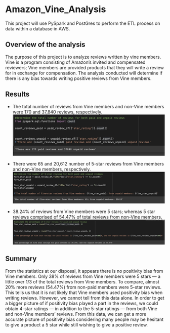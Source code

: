 # Amazon_Vine_Analysis
This project will use PySpark and PostGres to perform the ETL process on data within a database in AWS.

## Overview of the analysis
The purpose of this project is to analyze reviews written by vine members. Vine is a program consisting of Amazon’s invited and compensated reviewers; Vine members are provided products that they will write a review for in exchange for compensation. The analysis conducted will determine if there is any bias towards writing positive reviews from Vine members. 

## Results
* The total number of reviews from Vine members and non-Vine members were 170 and 37,840 reviews, respectively. 
![count_paid_unpaid](https://github.com/shireenkahlon/Amazon_Vine_Analysis/blob/main/Screenshots/paid_unpaid_count.png)

* There were 65 and 20,612 number of 5-star reviews from Vine members and non-Vine members, respectively.
![five_star_reviews_paid_unpaid](https://github.com/shireenkahlon/Amazon_Vine_Analysis/blob/main/Screenshots/paid_unpaid_five_star.png)

* 38.24% of reviews from Vine members were 5 stars; whereas 5 star reviews comprised of 54.47% of total reviews from non-Vine members.
![paid_unpaid_percentage](https://github.com/shireenkahlon/Amazon_Vine_Analysis/blob/main/Screenshots/paid_unpaid_percent.png)

## Summary
From the statistics at our disposal, it appears there is no positivity bias from Vine members. Only 38% of reviews from Vine members were 5 stars — a little over 1/3 of the total reviews from Vine members. To compare, almost 20% more reviews (54.47%) from non-paid members were 5-star reviews. This tells us that it is not likely that Vine members used positivity bias when writing reviews. However, we cannot tell from this data alone. In order to get a bigger picture of if positivity bias played a part in the reviews, we could obtain 4-star ratings — in addition to the 5-star ratings — from both Vine and non-Vine members’ reviews. From this data, we can get a more accurate picture of positivity bias considering many people may be hesitant to give a product a 5 star while still wishing to give a positive review. 
